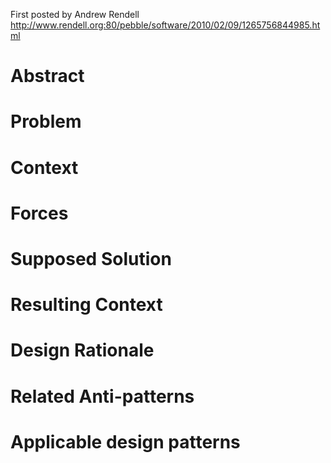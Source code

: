 First posted by Andrew Rendell http://www.rendell.org:80/pebble/software/2010/02/09/1265756844985.html
# Abstract #

# Problem #

# Context #

# Forces #

# Supposed Solution #

# Resulting Context #

# Design Rationale #

# Related Anti-patterns #

# Applicable design patterns #